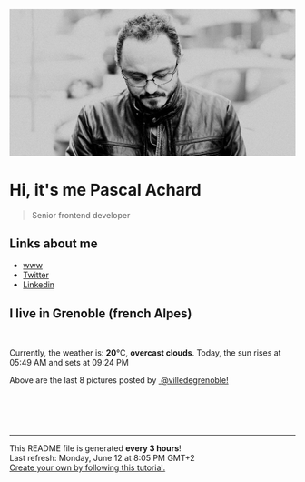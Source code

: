 ![Pascal Achard](./images/photo-pascal-achard.jpg)
# Hi, it's me Pascal Achard
> Senior frontend developer

## Links about me
- [www](https://www.pascal-achard.com)
- [Twitter](https://twitter.com/botmaster)
- [Linkedin](http://www.linkedin.com/in/pascal-achard)


## I live in Grenoble (french Alpes)
<img src="https://openweathermap.org/img/wn/04d@2x.png" alt="">

Currently, the weather is: **20**°C, **overcast clouds**.
Today, the sun rises at 05:49 AM and sets at 09:24 PM

Above are the last 8 pictures posted by <a href="https://www.instagram.com/villedegrenoble/" target="_blank"><img alt="" src="https://upload.wikimedia.org/wikipedia/commons/thumb/e/e7/Instagram_logo_2016.svg/1024px-Instagram_logo_2016.svg.png" width="20"/> @villedegrenoble!</a>

<p style="display: flex; flex-wrap: wrap; gap: 20px;">
        <img src="https://cdn1.picuki.com/hosted-by-instagram/q/0exhNuNYnjBGZDHIdN5WmL9I2Pk2GAlRNecaS7j0nyZiNxIsbHWB58ltwdev%7C%7CDlyKw1oASyLfzph5osqU1hZZFR5PUHfTbeLTj1X7K+fU4Ck0jFi8pBplLg1JHAbZH+v9sItOzjYMTIfQeoEH%7C%7Cb2rvUW+%7C%7C7wbTYNpi2TNLxCyQlWotfpUrJy9ZRzt52U1h+189JldAJZ+jtvdBFundPZlTIeAf3+Idp1orN2S%7C%7CkKhtAKv6K%7C%7C1SO2ECMseW16GX6Rv5+HoOAAuiDpYGhpqzDheKc4EEMWggiprgICn64dsJWJZKxVgPAIs6nCCmMDUjFKiCU%7C%7Ck8SqtgLsSUHv3EBQnjeel%7C%7CW+eqN29qrRI9KIY97Znin4ZrvdPalCaiIJP9uOd1KIeODnIpp%7C%7Cx7tYPuxG83Ht4DW1QKbzmhx0WWMe2xWqLcspBcKTx5C3+3ONhGreoVJs.jpeg" alt="" width="200"/>
        <img src="https://cdn1.picuki.com/hosted-by-instagram/q/0exhNuNYnjBGZDHIdN5WmL9I2Pk2GAlRNucaS7j0nyZiNxIsbHWB58ltwdGn%7C%7CDh6Kwh9HS+Lfzpi44MsWV9YZFN+P0PbQLSITzxc6KWfV+nN1jxu8pVjkbg2JXEcZnSp8cQrVQmYdSgIGaYDG7uo%7C%7CesJ%7C%7CPnucjcFrjOMNbRKmDdttdCwFahlza4lsfe4kx2xu5xncG114WNxahlw5OLUqQUCSKn5PN1gpKZlR7pCjMsS5LujyWu+H2xkfWx9Ez7RtI7V2dENhhzrdSFlqjH%7C%7CAZY1LHMRiVbmoiNo4ps%7C%7C25yjZaBM4cEKtKzEfiACW2E2hjtfwZftgAHsSUGImUBRwT2Ej+b3ffZ79sXPBPW%7C%7CR%7C%7CrnygfWar7KOLV2U34HVc7MBnjWCfiCEsJOkt1kUcdL3mijpA7qR5rn%7C%7CVV+AWgc12zTX8RUZ7uiyqyb4X7U3zvZ8AZuxw==.jpeg" alt="" width="200"/>
        <img src="https://cdn1.picuki.com/hosted-by-instagram/q/0exhNuNYnjBGZDHIdN5WmL9I2Pk2GAlRNecaS7j0nyZiNxIsbHWB58ltwdev%7C%7CDlyKw1oASyLfzph5Y0sWFRVZFNyPEDWTLaPTTlX6ayfUYCl0zNl9pdlkLkyJHMcbHWr88IuOzjYMTIfQeoEH%7C%7Cb2q+8J+OXnazcbrzSTZdsW2yIfu9OjZ6ckn64ztPbXmB2xu8IOKj51+n98LUc7ttzduDsHEvL8JcEg6PA5QLkNxMEH6Ovg1Su9BSsVdW1BFDGL59qRyKg8iyDXez07pm+AU6MvO3QR0AeKli5opKInmqTkMYlghN8XgPHUHHEmfk1KhlJtk5bgwG6YLm+hghMC%7C%7CEHV4OabQtwikcPGCvCIbOu8xhbjQbmTA490WV9YFqThXn7vCMKGCcdys6kbTv8I2FvoplLlV+DWizU3OztJvCeCCM92FK2ckfg=.jpeg" alt="" width="200"/>
        <img src="https://cdn1.picuki.com/hosted-by-instagram/q/0exhNuNYnjBGZDHIdN5WmL9I2Pk2GAlRNecaS7j0nyZiNxIsbHWB58ltwdev%7C%7CDlyKw1oASyLfzph5YMjUlVTZFR+OULXSLKMTzlQ5q6dU4Cq0DBm95Nnl703L3UbbHen8sopOzjYMTIfQeoEH%7C%7Cb2rvUW+%7C%7C7wbTYNpi2TNLxCyQlWotfpUrJy9ZRzt52U1h+189JldAJZ+jtvdBFundPZlTIeAf3+Idp1orN2S%7C%7CkKhtAKv6K%7C%7C1SO2ECMseW16GX6Rv5+HoOAAuiDpYGhpqzTheKc4EEMWggjjnwYF4dt6gpL2EaxVlPAOt+3VCmMDUjFKiCU%7C%7Ck8SqtgLsSUHv3EBQnjeel%7C%7CW+eqN29qrRI9KlYNrZ+xTmUbfSQ7VUSm0KWO3nZGzKJa37HZtOm65oE+pG5lLhyV+NcLTVmhx0WWMe2xfZXLdVBcKTx5C3+3ONhGreoVJs.jpeg" alt="" width="200"/>
        <img src="https://cdn1.picuki.com/hosted-by-instagram/q/0exhNuNYnjBGZDHIdN5WmL9I2Pk2GAlRNecaS7j0nyZiNxIsbHWB58ltwdGn%7C%7CDh6Kwh9HS+Lfzph5YMvWV1WZFVyPUzeQbyJTzpS7quRV4Cj1zxv8pJglL09LHIWbH+u8MQkOzjYMTIfQeoEH%7C%7Cb2rvUT+vvwbTYNpi2TNLxCyQlWotfpUrJy9ZRzt52U1h+189JldAJZ+jtvdBFundPZlTIeAf3+Idp1orN2S%7C%7CkKhtAKv6K%7C%7C1SO2ECMseW16GX6Rv5+HoOAAuiDpYGhpqzjheKc4EEMWggiC7wFj66Qdu5aLJ6xVlP0S5KzjCmMDUjFKiCU%7C%7Ck8SqtQLsSUHv3EBQnjeel%7C%7CW+eqN29qrRI9eiUO%7C%7Cj6RL6d7CONppKUVUqWPHvYVHUEaCBNe9gn4x3Gexh3Gqm8QicJbLVmhx0WWMe22OuL8YiBcKTx5C3+3ONhGreoVJs.jpeg" alt="" width="200"/>
        <img src="https://cdn1.picuki.com/hosted-by-instagram/q/0exhNuNYnjBGZDHIdN5WmL9I2Pk2GAlRNecaS7j0nyZiNxIsbHWB58ltwdev%7C%7CDlyKw1oASyLfzph5YIoVllRZFN5PEbfQLOMTT9W56mdVejN0jFm85Rpk7o3K3AXbXKq8MYqVgmYdSgIGaYDG7uo%7C%7CesJ+fjrcjcFrjOMNbRKmDdttdCwFahlza4lsfe4kx2xu5xncG114WNxahlw5OLUqQUCSKn5PN1gpKZlR7pCjMsS5Lujymu+H2xkfWx9Ez7RtI7V2dENhhzrdSFlqjHyAZY1LHMRiVbm+jg4uLYJvIGtEYpM4cEHuqf7GyACW2E2hjtfwZftgALsSUGImUBRwT2Ej+b3ffZ79sXPBPW%7C%7CGPbByDOYeL77QYxtUUhWUvf+ZHr1ctOfAdxPp79pP69ewV+l3QCIX4qh21V+AWgc12ypXcoiEbuiyqyb4X7U3zvZ8AZuxw==.jpeg" alt="" width="200"/>
        <img src="https://cdn1.picuki.com/hosted-by-instagram/q/0exhNuNYnjBGZDHIdN5WmL9I2Pk2GAlRNucaS7j0nyZiNxIsbHWB58ltwdev%7C%7CDlyKw1oASyLfzph5YwqV1VQZFN5OUbfSbWPTjdd6KibVYCj1zdv8JRmnbk9KnYeY3Ct9MFDCnicKyVHDe0AUq%7C%7Cm6vZNuKyBOTUAyXCUMLQKnmICjtCsCOwlktcf7KG4iF+44ooiMDxN4Gosak8ktdKO52hEWvrxfMh2pqV5CLkJnoE65ezRmCSsTDx6KChBGTOgtYPCwuFagxHxQhBpzGisZpFjPVY7l1z9shI8760BudShZJpM+N8ZkObUT2RaCCE+4RtmzcTtqALLTF+B701EwnHQwKLifKcLsbvbLtmkXdPv1QrYe7voJ51iSE8DNsjhSnXkOMTwCM0EwN8XPdsc9gjzzwi+S6P92E53U2VL1mM=.jpeg" alt="" width="200"/>
        <img src="https://cdn1.picuki.com/hosted-by-instagram/q/0exhNuNYnjBGZDHIdN5WmL9I2Pk2GAlRNucaS7j0nyZiNxIsbHWB58ltwdGn%7C%7CDh6Kwh9HS+Lfzph5I4rUVpWZFN4PkLWQbOOTz5V6amRVufN1zNm95Jok7k1JHUcYHWn9MIkVwmYdSgIGaYDG7uo%7C%7CesJ%7C%7CPnucjcFrjOMNbRKmDdttdCwFahlza4lsfe4kx2xu5xncG114WNxahlw5OLUqQUCSKn5PN1gpKZlR7pCjMsS5LujyWu+H2xkfWx9Ez7RtI7V2dENhhzrdSFlqjH%7C%7CAZY1LHMRiVbmtSM54MEjqtWoM7xM4cE1hqKGWiACW2E2hjtfwZftgAHsSUGImUBRwT2Ej+b3ffZ79sXPBPW+AdLeyDPzPePpApFfdU8GV9jXARLvFaykIttznd1VCvAYhmGx2zmfZbbd21V+AWgc12zTXbBSEruiyqyb4X7U3zvZ8AZuxw==.jpeg" alt="" width="200"/>
</p>

------------
<p>This README file is generated <b>every 3 hours</b>!
    <br />Last refresh: Monday, June 12 at 8:05 PM GMT+2
    <br /><a href="https://medium.com/@th.guibert/how-to-create-a-self-updating-readme-md-for-your-github-profile-f8b05744ca91">Create your own by following this tutorial.</a>
</p>
<p><a href="https://github.com/botmaster/botmaster/actions/workflows/main.yaml"><img alt="" src="https://github.com/botmaster/botmaster/actions/workflows/main.yaml/badge.svg" /></a></p>

